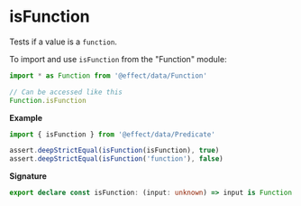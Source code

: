 # isFunction

Tests if a value is a `function`.

To import and use `isFunction` from the "Function" module:

```ts
import * as Function from '@effect/data/Function'

// Can be accessed like this
Function.isFunction
```

**Example**

```ts
import { isFunction } from '@effect/data/Predicate'

assert.deepStrictEqual(isFunction(isFunction), true)
assert.deepStrictEqual(isFunction('function'), false)
```

**Signature**

```ts
export declare const isFunction: (input: unknown) => input is Function
```
